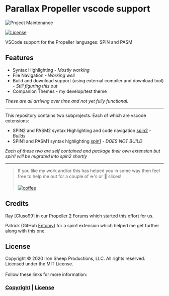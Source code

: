 # Parallax Propeller vscode support

![Project Maintenance][maintenance-shield]

[![License][license-shield]](LICENSE)

VSCode support for the Propeller languages: SPIN and PASM

## Features
- Syntax Highlighting - *Mostly working*
- File Navigation - *Working well*
- Build and download support (using external compiler and download tool) - *Still figuring this out*
- Companion Themes - my develop/test theme

*These are all arriving over time and not yet fully functional.*

---

This repository contains two subprojects. Each of which are vscode extensions:

- SPIN2 and PASM2 syntax Highlighting and code navigation [spin2](./spin2) - *Builds*
- SPIN1 and PASM1 syntax highlighting [spin1](./spin1) - *DOES NOT BUILD*

*Each of these two are self contained and package their own extension but spin1 will be migrated into spin2 shortly*

---

> If you like my work and/or this has helped you in some way then feel free to help me out for a couple of :coffee:'s or :pizza: slices! 
> 
> [![coffee](https://www.buymeacoffee.com/assets/img/custom_images/black_img.png)](https://www.buymeacoffee.com/ironsheep)


## Credits

Ray [Cluso99] in our [Propeller 2 Forums](https://forums.parallax.com/categories/propeller-2-multicore-microcontroller) which started this effort for us.

Patrick (GitHub [Entomy](https://github.com/Entomy)) for a spin1 extension which helped me get further along with this one.

## License

Copyright © 2020 Iron Sheep Productions, LLC. All rights reserved.<br />
Licensed under the MIT License. <br>
<br>
Follow these links for more information:

### [Copyright](copyright) | [License](LICENSE)



[maintenance-shield]: https://img.shields.io/badge/maintainer-S%20M%20Moraco%20%40ironsheepbiz-blue.svg?style=for-the-badge

[license-shield]: https://camo.githubusercontent.com/bc04f96d911ea5f6e3b00e44fc0731ea74c8e1e9/68747470733a2f2f696d672e736869656c64732e696f2f6769746875622f6c6963656e73652f69616e74726963682f746578742d646976696465722d726f772e7376673f7374796c653d666f722d7468652d6261646765
